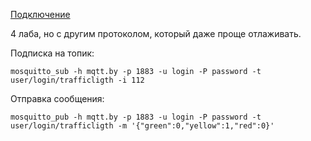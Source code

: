 [Подключение](/sources/4.jpg)

4 лаба, но с другим протоколом, который даже проще отлаживать.

Подписка на топик:
```
mosquitto_sub -h mqtt.by -p 1883 -u login -P password -t user/login/trafficligth -i 112
```

Отправка сообщения:
```
mosquitto_pub -h mqtt.by -p 1883 -u login -P password -t user/login/trafficligth -m '{"green":0,"yellow":1,"red":0}'
```